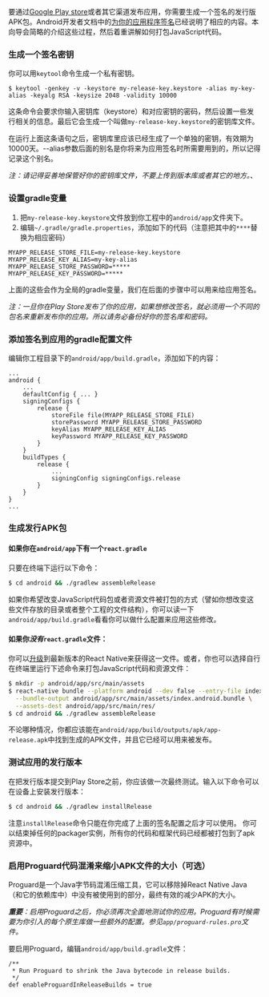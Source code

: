 要通过[Google Play store](https://play.google.com/store)或者其它渠道发布应用，你需要生成一个签名的发行版APK包。Android开发者文档中的[为你的应用程序签名](https://developer.android.com/tools/publishing/app-signing.html)已经说明了相应的内容。本向导会简略的介绍这些过程，然后着重讲解如何打包JavaScript代码。

### 生成一个签名密钥

你可以用`keytool`命令生成一个私有密钥。

    $ keytool -genkey -v -keystore my-release-key.keystore -alias my-key-alias -keyalg RSA -keysize 2048 -validity 10000

这条命令会要求你输入密钥库（keystore）和对应密钥的密码，然后设置一些发行相关的信息。最后它会生成一个叫做`my-release-key.keystore`的密钥库文件。

在运行上面这条语句之后，密钥库里应该已经生成了一个单独的密钥，有效期为10000天。--alias参数后面的别名是你将来为应用签名时所需要用到的，所以记得记录这个别名。

_注：请记得妥善地保管好你的密钥库文件，不要上传到版本库或者其它的地方。_、

### 设置gradle变量

1. 把`my-release-key.keystore`文件放到你工程中的`android/app`文件夹下。
2. 编辑`~/.gradle/gradle.properties`，添加如下的代码（注意把其中的`****`替换为相应密码）

```
MYAPP_RELEASE_STORE_FILE=my-release-key.keystore
MYAPP_RELEASE_KEY_ALIAS=my-key-alias
MYAPP_RELEASE_STORE_PASSWORD=*****
MYAPP_RELEASE_KEY_PASSWORD=*****
```

上面的这些会作为全局的gradle变量，我们在后面的步骤中可以用来给应用签名。

_注：一旦你在Play Store发布了你的应用，如果想修改签名，就必须用一个不同的包名来重新发布你的应用。所以请务必备份好你的签名库和密码。_

### 添加签名到应用的gradle配置文件

编辑你工程目录下的`android/app/build.gradle`，添加如下的内容：

```
...
android {
    ...
    defaultConfig { ... }
    signingConfigs {
        release {
            storeFile file(MYAPP_RELEASE_STORE_FILE)
            storePassword MYAPP_RELEASE_STORE_PASSWORD
            keyAlias MYAPP_RELEASE_KEY_ALIAS
            keyPassword MYAPP_RELEASE_KEY_PASSWORD
        }
    }
    buildTypes {
        release {
            ...
            signingConfig signingConfigs.release
        }
    }
}
...
```

### 生成发行APK包

#### 如果你在`android/app`下有一个`react.gradle`

只要在终端下运行以下命令：

```sh
$ cd android && ./gradlew assembleRelease
```

如果你希望改变JavaScript代码包或者资源文件被打包的方式（譬如你想改变这些文件存放的目录或者整个工程的文件结构），你可以读一下`android/app/build.gradle`看看你可以做什么配置来应用这些修改。

#### 如果你*没有*`react.gradle`文件：

你可以[升级](/docs/upgrading.html)到最新版本的React Native来获得这一文件。或者，你也可以选择自行在终端里运行下述命令来打包JavaScript代码和资源文件：

```sh
$ mkdir -p android/app/src/main/assets
$ react-native bundle --platform android --dev false --entry-file index.android.js \
  --bundle-output android/app/src/main/assets/index.android.bundle \
  --assets-dest android/app/src/main/res/
$ cd android && ./gradlew assembleRelease
```

不论哪种情况，你都应该能在`android/app/build/outputs/apk/app-release.apk`中找到生成的APK文件，并且它已经可以用来被发布。

### 测试应用的发行版本

在把发行版本提交到Play Store之前，你应该做一次最终测试。输入以下命令可以在设备上安装发行版本：

```sh
$ cd android && ./gradlew installRelease
```

注意`installRelease`命令只能在你完成了上面的签名配置之后才可以使用。
你可以结束掉任何的packager实例，所有你的代码和框架代码已经都被打包到了apk资源中。

### 启用Proguard代码混淆来缩小APK文件的大小（可选）

Proguard是一个Java字节码混淆压缩工具，它可以移除掉React Native Java（和它的依赖库中）中没有被使用到的部分，最终有效的减少APK的大小。

_**重要**：启用Proguard之后，你必须再次全面地测试你的应用。Proguard有时候需要为你引入的每个原生库做一些额外的配置。参见`app/proguard-rules.pro`文件。_

要启用Proguard，编辑`android/app/build.gradle`文件：

```
/**
 * Run Proguard to shrink the Java bytecode in release builds.
 */
def enableProguardInReleaseBuilds = true
```

